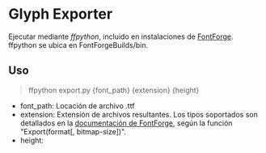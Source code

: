 # Glyph Exporter
Ejecutar mediante *ffpython*, incluido en instalaciones de [FontForge](https://fontforge.org/en-US/).
ffpython se ubica en FontForgeBuilds/bin.

## Uso
> ffpython export.py {font_path} {extension} {height}

- font_path: Locación de archivo .ttf
- extension: Extensión de archivos resultantes. Los tipos soportados son detallados en la [documentación de FontForge](https://fontforge.org/docs/scripting/scripting-alpha.html), según la función "Export(format[, bitmap-size])".
- height: 
